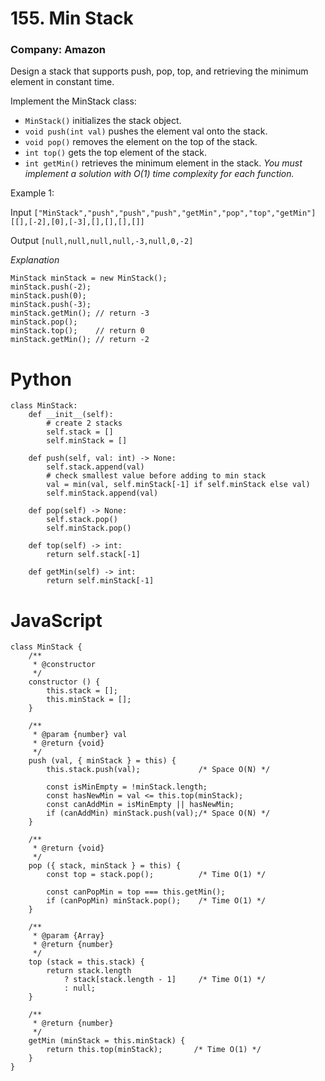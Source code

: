 # 155. Min Stack
### Company: Amazon

Design a stack that supports push, pop, top, and retrieving the minimum element in constant time.

Implement the MinStack class:

- `MinStack()` initializes the stack object.
- `void push(int val)` pushes the element val onto the stack.
- `void pop()` removes the element on the top of the stack.
- `int top()` gets the top element of the stack.
- `int getMin()` retrieves the minimum element in the stack.
*You must implement a solution with O(1) time complexity for each function.*

 

Example 1:

Input
`["MinStack","push","push","push","getMin","pop","top","getMin"]`
`[[],[-2],[0],[-3],[],[],[],[]]`

Output
`[null,null,null,null,-3,null,0,-2]`

*Explanation*
```
MinStack minStack = new MinStack();
minStack.push(-2);
minStack.push(0);
minStack.push(-3);
minStack.getMin(); // return -3
minStack.pop();
minStack.top();    // return 0
minStack.getMin(); // return -2
```

# Python
```
class MinStack:
    def __init__(self):
        # create 2 stacks 
        self.stack = []
        self.minStack = []

    def push(self, val: int) -> None:
        self.stack.append(val)
        # check smallest value before adding to min stack 
        val = min(val, self.minStack[-1] if self.minStack else val)
        self.minStack.append(val)

    def pop(self) -> None:
        self.stack.pop()
        self.minStack.pop()

    def top(self) -> int:
        return self.stack[-1]

    def getMin(self) -> int:
        return self.minStack[-1]

```

# JavaScript
```
class MinStack {
    /**
     * @constructor
     */
    constructor () {
        this.stack = [];
        this.minStack = [];
    }

    /**
     * @param {number} val
     * @return {void}
     */
    push (val, { minStack } = this) {
        this.stack.push(val);             /* Space O(N) */

        const isMinEmpty = !minStack.length;
        const hasNewMin = val <= this.top(minStack);
        const canAddMin = isMinEmpty || hasNewMin;
        if (canAddMin) minStack.push(val);/* Space O(N) */
    }

    /**
     * @return {void}
     */
    pop ({ stack, minStack } = this) {
        const top = stack.pop();          /* Time O(1) */

        const canPopMin = top === this.getMin();
        if (canPopMin) minStack.pop();    /* Time O(1) */
    }

    /**
     * @param {Array}
     * @return {number}
     */
    top (stack = this.stack) {
        return stack.length
            ? stack[stack.length - 1]     /* Time O(1) */
            : null;
    }

    /**
     * @return {number}
     */
    getMin (minStack = this.minStack) {
        return this.top(minStack);       /* Time O(1) */
    }
}

```